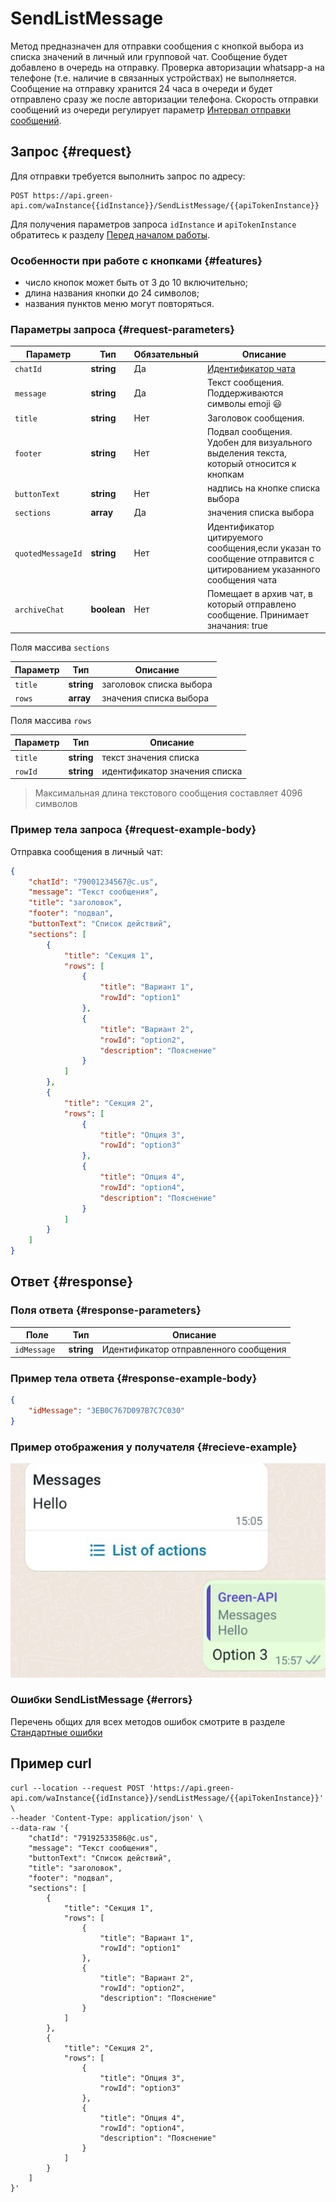 # SendListMessage

Метод предназначен для отправки сообщения с кнопкой выбора из списка значений в личный или групповой чат.
Сообщение будет добавлено в очередь на отправку.  Проверка авторизации whatsapp-а на телефоне (т.е. наличие в связанных устройствах) не выполняется. Сообщение на отправку хранится 24 часа в очереди и будет отправлено сразу же после авторизации телефона. 
Скорость отправки сообщений из очереди регулирует параметр [Интервал отправки сообщений](../send-messages-delay.md).

## Запрос {#request}

Для отправки требуется выполнить запрос по адресу:
```
POST https://api.green-api.com/waInstance{{idInstance}}/SendListMessage/{{apiTokenInstance}}
```

Для получения параметров запроса `idInstance` и `apiTokenInstance` обратитесь к разделу [Перед началом работы](../../before-start.md#parameters).

### Особенности при работе с кнопками {#features}

- число кнопок может быть от 3 до 10 включительно;
- длина названия кнопки до 24 символов;
- названия пунктов меню могут повторяться.

### Параметры запроса {#request-parameters}

Параметр | Тип | Обязательный | Описание
----- | ----- | ----- | -----
`chatId` | **string** | Да | [Идентификатор чата](../chat-id.md)
`message` | **string** | Да | Текст сообщения. Поддерживаются символы emoji 😃 
`title` | **string** | Нет | Заголовок сообщения.
`footer` | **string** | Нет | Подвал сообщения. Удобен для визуального выделения текста, который относится к кнопкам
`buttonText` | **string** | Нет | надпись на кнопке списка выбора
`sections` | **array** | Да | значения списка выбора
`quotedMessageId` | **string** | Нет | Идентификатор цитируемого сообщения,если указан то сообщение отправится с цитированием указанного сообщения чата
`archiveChat` | **boolean** | Нет | Помещает в архив чат, в который отправлено сообщение. Принимает значания: true|false

Поля массива `sections`

Параметр | Тип | Описание
----- | ----- | -----
`title` | **string** | заголовок списка выбора
`rows` | **array** | значения списка выбора

Поля массива `rows`

Параметр | Тип | Описание
----- | ----- | -----
`title` | **string** | текст значения списка
`rowId` | **string** | идентификатор значения списка


> Максимальная длина текстового сообщения составляет 4096 символов

### Пример тела запроса {#request-example-body}

Отправка сообщения в личный чат:
```json
{
    "chatId": "79001234567@c.us",
    "message": "Текст сообщения",
    "title": "заголовок",
    "footer": "подвал",
    "buttonText": "Список действий",
    "sections": [
        {
            "title": "Секция 1",
            "rows": [
                {
                    "title": "Вариант 1",
                    "rowId": "option1"
                },
                {
                    "title": "Вариант 2",
                    "rowId": "option2",
                    "description": "Пояснение"
                }
            ]
        },
        {
            "title": "Секция 2",
            "rows": [
                {
                    "title": "Опция 3",
                    "rowId": "option3"
                },
                {
                    "title": "Опция 4",
                    "rowId": "option4",
                    "description": "Пояснение"
                }
            ]
        }
    ]
}
```

## Ответ {#response}

### Поля ответа {#response-parameters}

Поле | Тип |  Описание
----- | ----- | -----
`idMessage ` | **string** | Идентификатор отправленного сообщения 

### Пример тела ответа {#response-example-body}

```json
{
    "idMessage": "3EB0C767D097B7C7C030"
}
```
### Пример отображения у получателя {#recieve-example}

![Пример списка выбора](../../assets/list-of-action.jpeg 'Пример списка выбора')

### Ошибки SendListMessage {#errors}

Перечень общих для всех методов ошибок смотрите в разделе [Стандартные ошибки](../common-errors.md)

## Пример curl

```
curl --location --request POST 'https://api.green-api.com/waInstance{{idInstance}}/sendListMessage/{{apiTokenInstance}}' \
--header 'Content-Type: application/json' \
--data-raw '{
    "chatId": "79192533586@c.us",
    "message": "Текст сообщения",
    "buttonText": "Список действий",
    "title": "заголовок",
    "footer": "подвал",
    "sections": [
        {
            "title": "Секция 1",
            "rows": [
                {
                    "title": "Вариант 1",
                    "rowId": "option1"
                },
                {
                    "title": "Вариант 2",
                    "rowId": "option2",
                    "description": "Пояснение"
                }
            ]
        },
        {
            "title": "Секция 2",
            "rows": [
                {
                    "title": "Опция 3",
                    "rowId": "option3"
                },
                {
                    "title": "Опция 4",
                    "rowId": "option4",
                    "description": "Пояснение"
                }
            ]
        }
    ]
}'
```